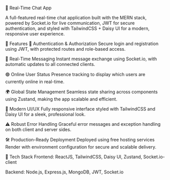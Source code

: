 💬 Real-Time Chat App

A full-featured real-time chat application built with the MERN stack, powered by Socket.io for live communication, JWT for secure authentication, and styled with TailwindCSS + Daisy UI for a modern, responsive user experience.

🚀 Features
🔐 Authentication & Authorization
Secure login and registration using JWT, with protected routes and role-based access.

📡 Real-Time Messaging
Instant message exchange using Socket.io, with automatic updates to all connected clients.

🟢 Online User Status
Presence tracking to display which users are currently online in real-time.

🌍 Global State Management
Seamless state sharing across components using Zustand, making the app scalable and efficient.

💅 Modern UI/UX
Fully responsive interface styled with TailwindCSS and Daisy UI for a sleek, professional look.

⚠️ Robust Error Handling
Graceful error messages and exception handling on both client and server sides.

🛠️ Production-Ready Deployment
Deployed using free hosting services Render with environment configuration for secure and scalable delivery.

🧰 Tech Stack
Frontend: ReactJS, TailwindCSS, Daisy UI, Zustand, Socket.io-client

Backend: Node.js, Express.js, MongoDB, JWT, Socket.io
